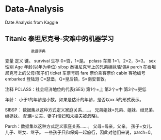 # Data-Analysis
Date Analysis from Kaggle 
## Titanic 泰坦尼克号-灾难中的机器学习
                数据字典
变量            定义            键。
survival        生存            0=否，1=是。
pclass          车票            1=1，2=2，3=3。
sex             性别
Age         年龄(以年为单位)
sibsp   泰坦尼克号上的兄弟姐妹/配偶#
parch   在泰坦尼克号上的父母/孩子们
ticket          车票号码
fare            票价乘客票价
cabin           客舱编号
embarked        登陆港          C=瑟堡，Q=皇后镇，S=南安普敦。

注释
PCLASS：社会经济地位的代表(SES)
    第1个=上
    第2个=中
    第3个=更低

年龄：
    小于1的年龄是小数。如果是估计的年龄，是否以xx.5的形式表示。

SIBSP：
    数据集以这种方式定义家庭关系……。
    兄弟姐妹=兄弟、姐妹、继兄弟、继姐妹。
    配偶=丈夫、妻子(情妇和未婚夫被忽略)。

Parch：数据集以这种方式定义家庭关系……。
    父母=母亲，父亲。
    孩子=女儿、儿子、继女、继子。
    一些孩子只和保姆一起旅行，因此对他们来说，parch=0。